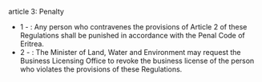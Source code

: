 article 3: Penalty

<ul>
			<li>1 - : Any person who contravenes the provisions of Article 2 of these Regulations shall be punished in accordance with the Penal Code of Eritrea.<ul>
			</ul></li>			<li>2 - : The Minister of Land, Water and Environment may request the Business Licensing Office to revoke the business license of the person who violates the provisions of these Regulations.<ul>
			</ul></li></ul>
